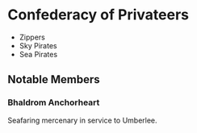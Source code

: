 # Confederacy of Privateers

- Zippers
- Sky Pirates
- Sea Pirates

## Notable Members

### Bhaldrom Anchorheart

Seafaring mercenary in service to Umberlee.

